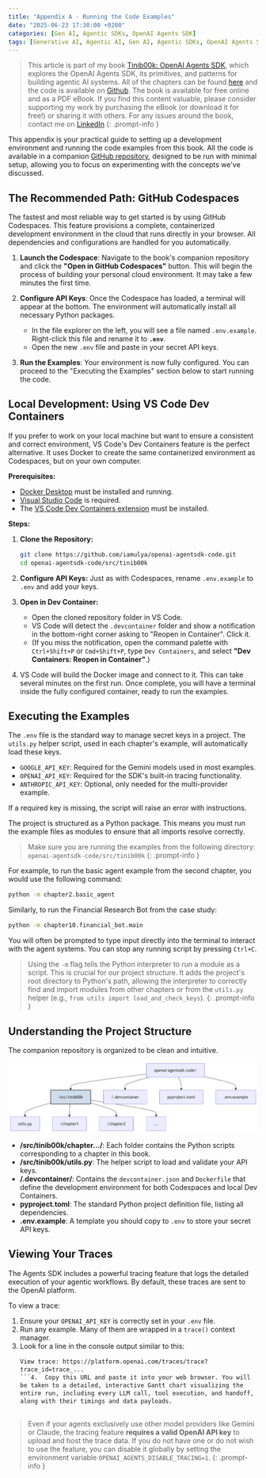 ```yaml
---
title: "Appendix A - Running the Code Examples"
date: "2025-06-23 17:30:00 +0200"
categories: [Gen AI, Agentic SDKs, OpenAI Agents SDK]
tags: [Generative AI, Agentic AI, Gen AI, Agentic SDKs, OpenAI Agents SDK, Tinib00k]
---
```


> This article is part of my book [Tinib00k: OpenAI Agents SDK](https://gumroad.iamulya.one#WuWH2AdBm4qtHQojmRxBog==), which explores the OpenAI Agents SDK, its primitives, and patterns for building agentic AI systems. All of the chapters can be found [here](https://iamulya.one/tags/Tinib00k/) and the code is available on [Github](https://github.com/iamulya/openai-agentsdk-code). The book is available for free online and as a PDF eBook. If you find this content valuable, please consider supporting my work by purchasing the eBook (or download it for free!) or sharing it with others. For any issues around the book, contact me on [LinkedIn](https://www.linkedin.com/in/amulya-bhatia-01627a42/)
{: .prompt-info }

This appendix is your practical guide to setting up a development environment and running the code examples from this book. All the code is available in a companion [GitHub repository](https://github.com/iamulya/openai-agentsdk-code), designed to be run with minimal setup, allowing you to focus on experimenting with the concepts we've discussed.

## The Recommended Path: GitHub Codespaces

The fastest and most reliable way to get started is by using GitHub Codespaces. This feature provisions a complete, containerized development environment in the cloud that runs directly in your browser. All dependencies and configurations are handled for you automatically.

1.  **Launch the Codespace**: Navigate to the book's companion repository and click the **"Open in GitHub Codespaces"** button. This will begin the process of building your personal cloud environment. It may take a few minutes the first time.

2.  **Configure API Keys**: Once the Codespace has loaded, a terminal will appear at the bottom. The environment will automatically install all necessary Python packages.

    *   In the file explorer on the left, you will see a file named `.env.example`. Right-click this file and rename it to **`.env`**.
    *   Open the new `.env` file and paste in your secret API keys.

3.  **Run the Examples**: Your environment is now fully configured. You can proceed to the "Executing the Examples" section below to start running the code.

## Local Development: Using VS Code Dev Containers

If you prefer to work on your local machine but want to ensure a consistent and correct environment, VS Code's Dev Containers feature is the perfect alternative. It uses Docker to create the same containerized environment as Codespaces, but on your own computer.

**Prerequisites:**

-   [Docker Desktop](https://www.docker.com/products/docker-desktop/) must be installed and running.
-   [Visual Studio Code](https://code.visualstudio.com/) is required.
-   The [VS Code Dev Containers extension](https://marketplace.visualstudio.com/items?itemName=ms-vscode-remote.remote-containers) must be installed.

**Steps:**

1.  **Clone the Repository:**

    ```bash
    git clone https://github.com/iamulya/openai-agentsdk-code.git
    cd openai-agentsdk-code/src/tinib00k
    ```
    
2.  **Configure API Keys:** Just as with Codespaces, rename `.env.example` to `.env` and add your keys.
3.  **Open in Dev Container:**
    -   Open the cloned repository folder in VS Code.
    -   VS Code will detect the `.devcontainer` folder and show a notification in the bottom-right corner asking to "Reopen in Container". Click it.
    -   (If you miss the notification, open the command palette with `Ctrl+Shift+P` or `Cmd+Shift+P`, type `Dev Containers`, and select **"Dev Containers: Reopen in Container"**.)
4.  VS Code will build the Docker image and connect to it. This can take several minutes on the first run. Once complete, you will have a terminal inside the fully configured container, ready to run the examples.

## Executing the Examples

The `.env` file is the standard way to manage secret keys in a project. The `utils.py` helper script, used in each chapter's example, will automatically load these keys.

*   `GOOGLE_API_KEY`: Required for the Gemini models used in most examples.
*   `OPENAI_API_KEY`: Required for the SDK's built-in tracing functionality.
*   `ANTHROPIC_API_KEY`: Optional, only needed for the multi-provider example.

If a required key is missing, the script will raise an error with instructions.

The project is structured as a Python package. This means you must run the example files as modules to ensure that all imports resolve correctly.


> Make sure you are running the examples from the following directory: `openai-agentsdk-code/src/tinib00k`
> {: .prompt-info }

For example, to run the basic agent example from the second chapter, you would use the following command:

```bash
python -m chapter2.basic_agent
```

Similarly, to run the Financial Research Bot from the case study:

```bash
python -m chapter10.financial_bot.main
```

You will often be prompted to type input directly into the terminal to interact with the agent systems. You can stop any running script by pressing `Ctrl+C`.


> Using the `-m` flag tells the Python interpreter to run a module as a script. This is crucial for our project structure. It adds the project's root directory to Python's path, allowing the interpreter to correctly find and import modules from other chapters or from the `utils.py` helper (e.g., `from utils import load_and_check_keys`).
> {: .prompt-info }

## Understanding the Project Structure

The companion repository is organized to be clean and intuitive.

![*High-level overview of the companion repository structure.*](/assets/img/2025-06-23-run-code-examples/figure-1.png)


*   **/src/tinib00k/chapter.../**: Each folder contains the Python scripts corresponding to a chapter in this book.
*   **/src/tinib00k/utils.py**: The helper script to load and validate your API keys.
*   **/.devcontainer/**: Contains the `devcontainer.json` and `Dockerfile` that define the development environment for both Codespaces and local Dev Containers.
*   **pyproject.toml**: The standard Python project definition file, listing all dependencies.
*   **.env.example**: A template you should copy to `.env` to store your secret API keys.

## Viewing Your Traces

The Agents SDK includes a powerful tracing feature that logs the detailed execution of your agentic workflows. By default, these traces are sent to the OpenAI platform.

To view a trace:

1.  Ensure your `OPENAI_API_KEY` is correctly set in your `.env` file.
2.  Run any example. Many of them are wrapped in a `trace()` context manager.
3.  Look for a line in the console output similar to this:
    ```text
    View trace: https://platform.openai.com/traces/trace?trace_id=trace_...
    ```4.  Copy this URL and paste it into your web browser. You will be taken to a detailed, interactive Gantt chart visualizing the entire run, including every LLM call, tool execution, and handoff, along with their timings and data payloads.


> Even if your agents exclusively use other model providers like Gemini or Claude, the tracing feature **requires a valid OpenAI API key** to upload and host the trace data. If you do not have one or do not wish to use the feature, you can disable it globally by setting the environment variable `OPENAI_AGENTS_DISABLE_TRACING=1`.
> {: .prompt-info }
